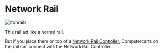 # Network Rail

![#ohrails](block:ocminecart:networkrail@5)

This rail act like a normal rail.

But if you place them on top of a [Network Rail Controller](netrailbase.md), Computercarts on the rail can connect with the Network Rail Controller.